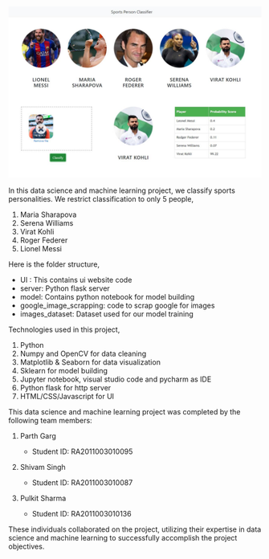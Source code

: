 ![](ui_snapshot.jpg)

In this data science and machine learning project, we classify sports personalities. We restrict classification to only 5 people,
1) Maria Sharapova
2) Serena Williams
3) Virat Kohli
4) Roger Federer
5) Lionel Messi

Here is the folder structure,
* UI : This contains ui website code 
* server: Python flask server
* model: Contains python notebook for model building
* google_image_scrapping: code to scrap google for images
* images_dataset: Dataset used for our model training

Technologies used in this project,
1. Python
2. Numpy and OpenCV for data cleaning
3. Matplotlib & Seaborn for data visualization
4. Sklearn for model building
5. Jupyter notebook, visual studio code and pycharm as IDE
6. Python flask for http server
7. HTML/CSS/Javascript for UI


This data science and machine learning project was completed by the following team members:

1.  Parth Garg

    -   Student ID: RA2011003010095
2.  Shivam Singh

    -   Student ID: RA2011003010087
3.  Pulkit Sharma

    -   Student ID: RA2011003010136

These individuals collaborated on the project, utilizing their expertise in data science and machine learning to successfully accomplish the project objectives.
